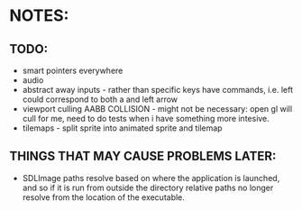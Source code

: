 # NOTES:

## TODO:
*	smart pointers everywhere
*	audio
*	abstract away inputs - rather than specific keys have commands, i.e. left
	could correspond to both a and left arrow
*	viewport culling AABB COLLISION - might not be necessary: open gl will cull
	for me, need to do tests when i have something more intesive.
*	tilemaps - split sprite into animated sprite and tilemap

## THINGS THAT MAY CAUSE PROBLEMS LATER:
-	SDLImage paths resolve based on where the application is launched, and so
	if it is run from outside the directory relative paths no longer resolve
	from the location of the executable.